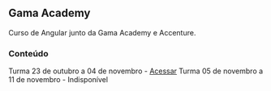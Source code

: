 ## Gama Academy

Curso de Angular junto da Gama Academy e Accenture.

### Conteúdo
Turma 23 de outubro a 04 de novembro - [Acessar](./pleno/index.md)
Turma 05 de novembro a 11 de novembro - Indisponível